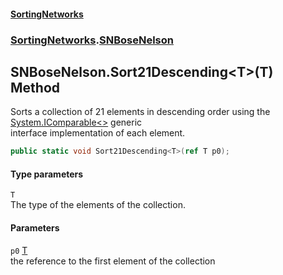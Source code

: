 #### [SortingNetworks](./index.md 'index')
### [SortingNetworks](./SortingNetworks.md 'SortingNetworks').[SNBoseNelson](./SortingNetworks-SNBoseNelson.md 'SortingNetworks.SNBoseNelson')
## SNBoseNelson.Sort21Descending&lt;T&gt;(T) Method
Sorts a collection of 21 elements in descending order using the [System.IComparable&lt;&gt;](https://docs.microsoft.com/en-us/dotnet/api/System.IComparable-1 'System.IComparable`1') generic  
interface implementation of each element.  
```csharp
public static void Sort21Descending<T>(ref T p0);
```
#### Type parameters
<a name='SortingNetworks-SNBoseNelson-Sort21Descending-T-(T)-T'></a>
`T`  
The type of the elements of the collection.  
  
#### Parameters
<a name='SortingNetworks-SNBoseNelson-Sort21Descending-T-(T)-p0'></a>
`p0` [T](#SortingNetworks-SNBoseNelson-Sort21Descending-T-(T)-T 'SortingNetworks.SNBoseNelson.Sort21Descending&lt;T&gt;(T).T')  
the reference to the first element of the collection  
  

